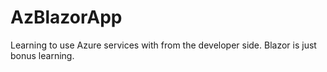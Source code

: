 # AzBlazorApp

Learning to use Azure services with from the developer side.
Blazor is just bonus learning.